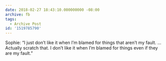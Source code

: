 ```yaml
---
date: 2018-02-27 18:43:10.000000000 -08:00
archive: fb
tags: 
  - Archive Post
id: '1519785790'
---
```


Sophie: “I just don’t like it when I’m blamed for things that aren’t my fault. … Actually scratch that. I don’t like it when I’m blamed for things even if they are my fault.”
